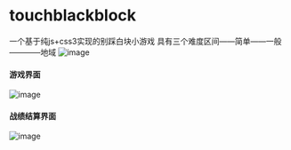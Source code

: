 # touchblackblock
一个基于纯js+css3实现的别踩白块小游戏
具有三个难度区间——简单——一般————地域
![image](https://github.com/showarp/touchblackblock/assets/59379571/60732894-01e5-4c91-a304-e7bbbfe65456)  
#### 游戏界面  
![image](https://github.com/showarp/touchblackblock/assets/59379571/5b8e8df5-b573-4a94-a567-644a537ac7a8)  
#### 战绩结算界面  
![image](https://github.com/showarp/touchblackblock/assets/59379571/8bffac7d-e873-45c9-893c-26c5f1e733ee)  
